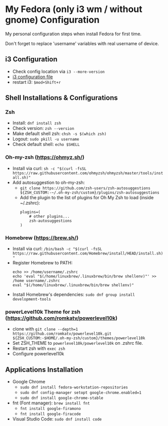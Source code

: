 # My Fedora (only i3 wm / without gnome) Configuration
My personal configuration steps when install Fedora for first time.

Don't forget to replace 'username' variables with real username of device.

## i3 Configuration
- Check config location via `i3 --more-version`
- [i3 configuration file](https://github.com/mumudevx/i3-config)
- restart i3: `$mod+Shift+r `

## Shell Installations & Configurations

### Zsh
- Install: `dnf install zsh`
- Check version: `zsh --version`
- Make default shell zsh: `chsh -s $(which zsh)`
- Logout: `sudo pkill -u username`
- Check default shell: `echo $SHELL`

### Oh-my-zsh (https://ohmyz.sh/)
- Install via curl: `sh -c "$(curl -fsSL https://raw.githubusercontent.com/ohmyzsh/ohmyzsh/master/tools/install.sh)"`
- Add autosuggestion to oh-my-zsh:
  - `git clone https://github.com/zsh-users/zsh-autosuggestions ${ZSH_CUSTOM:-~/.oh-my-zsh/custom}/plugins/zsh-autosuggestions`
  - Add the plugin to the list of plugins for Oh My Zsh to load (inside ~/.zshrc):
    ```
    plugins=( 
        # other plugins...
        zsh-autosuggestions
    )
    ```

### Homebrew (https://brew.sh/)
- Install via curl: `/bin/bash -c "$(curl -fsSL https://raw.githubusercontent.com/Homebrew/install/HEAD/install.sh)"`
- Register Homebrew to PATH:
    ```
    echo >> /home/username/.zshrc
    echo 'eval "$(/home/linuxbrew/.linuxbrew/bin/brew shellenv)"' >> /home username/.zshrc
    eval "$(/home/linuxbrew/.linuxbrew/bin/brew shellenv)"
    ```
- Install Homebrew's dependencies: `sudo dnf group install development-tools`

### powerLevel10k Theme for zsh (https://github.com/romkatv/powerlevel10k)
- clone with `git clone --depth=1 https://github.com/romkatv/powerlevel10k.git ${ZSH_CUSTOM:-$HOME/.oh-my-zsh/custom}/themes/powerlevel10k`
- Set ZSH_THEME to `powerlevel10k/powerlevel10k` on .zshrc file.
- Restart zsh with `exec zsh`
- Configure powerlevel10k

## Applications Installation
- Google Chrome
  - `sudo dnf install fedora-workstation-repositories`
  - `sudo dnf config-manager setopt google-chrome.enabled=1`
  - `sudo dnf install google-chrome-stable`
- fnt (Font manager): `brew install fnt`
  - `fnt install google-firamono`
  - `fnt install google-firacode`
- Visual Studio Code: `sudo dnf install code`
